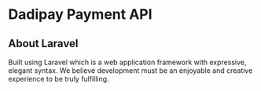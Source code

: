 
# Dadipay Payment API
## About Laravel

Built using Laravel which is a web application framework with expressive, elegant syntax. We believe development must be an enjoyable and creative experience to be truly fulfilling.
